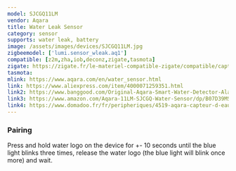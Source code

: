 ```yaml
---
model: SJCGQ11LM
vendor: Aqara
title: Water Leak Sensor
category: sensor
supports: water leak, battery
image: /assets/images/devices/SJCGQ11LM.jpg
zigbeemodel: ['lumi.sensor_wleak.aq1']
compatible: [z2m,zha,iob,deconz,zigate,tasmota]
zigate: https://zigate.fr/le-materiel-compatible-zigate/compatible/capteurinondation
tasmota: 
mlink: https://www.aqara.com/en/water_sensor.html
link: https://www.aliexpress.com/item/4000071259351.html
link2: https://www.banggood.com/Original-Aqara-Smart-Water-Detector-Alarm-Sensor-Flooding-Sensor-Remote-Alarm-with-APP-From-Xiaomi-Eco-System-p-1174770.html
link3: https://www.amazon.com/Aqara-11LM-SJCGQ-Water-Sensor/dp/B07D39MSZS
link4: https://www.domadoo.fr/fr/peripheriques/4519-aqara-capteur-d-eau-zigbee-6970504210257.html
---
```

### Pairing
Press and hold water logo on the device for +- 10 seconds until the blue light blinks
three times, release the water logo (the blue light will blink once more) and wait.
